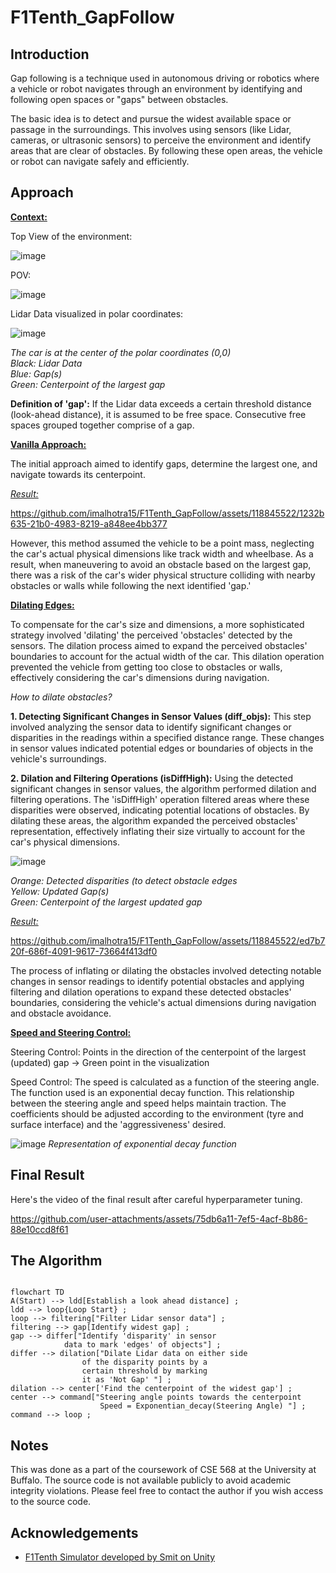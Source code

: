 # F1Tenth_GapFollow
## Introduction

Gap following is a technique used in autonomous driving or robotics where a vehicle or robot navigates through an environment by identifying and following open spaces or "gaps" between obstacles.

The basic idea is to detect and pursue the widest available space or passage in the surroundings. This involves using sensors (like Lidar, cameras, or ultrasonic sensors) to perceive the environment and identify areas that are clear of obstacles. By following these open areas, the vehicle or robot can navigate safely and efficiently.

## Approach

<ins> **Context:** </ins>

Top View of the environment:

![image](https://github.com/imalhotra15/F1Tenth_GapFollow/assets/118845522/c12e8c26-3905-4290-96a8-7947716638fc)

POV:

![image](https://github.com/imalhotra15/F1Tenth_GapFollow/assets/118845522/c6222b33-d4fd-4fdd-9913-4b7f13079c43)

Lidar Data visualized in polar coordinates:

![image](https://github.com/imalhotra15/F1Tenth_GapFollow/assets/118845522/14c07bb2-5c39-4744-bc9a-e8eb647154f7)

_The car is at the center of the polar coordinates (0,0)_ <br>
_Black: Lidar Data_ <br>
_Blue: Gap(s)_<br>
_Green: Centerpoint of the largest gap_

**Definition of 'gap':**
If the Lidar data exceeds a certain threshold distance (look-ahead distance), it is assumed to be free space. Consecutive free spaces grouped together comprise of a gap.


<ins> **Vanilla Approach:** </ins>

The initial approach aimed to identify gaps, determine the largest one, and navigate towards its centerpoint. 


<ins> _Result:_ </ins>

https://github.com/imalhotra15/F1Tenth_GapFollow/assets/118845522/1232b635-21b0-4983-8219-a848ee4bb377

However, this method assumed the vehicle to be a point mass, neglecting the car's actual physical dimensions like track width and wheelbase. As a result, when maneuvering to avoid an obstacle based on the largest gap, there was a risk of the car's wider physical structure colliding with nearby obstacles or walls while following the next identified 'gap.'


<ins> **Dilating Edges:** </ins>

To compensate for the car's size and dimensions, a more sophisticated strategy involved 'dilating' the perceived 'obstacles' detected by the sensors. The dilation process aimed to expand the perceived obstacles' boundaries to account for the actual width of the car. This dilation operation prevented the vehicle from getting too close to obstacles or walls, effectively considering the car's dimensions during navigation.

_How to dilate obstacles?_

**1. Detecting Significant Changes in Sensor Values (diff_objs):**
This step involved analyzing the sensor data to identify significant changes or disparities in the readings within a specified distance range. These changes in sensor values indicated potential edges or boundaries of objects in the vehicle's surroundings.

**2. Dilation and Filtering Operations (isDiffHigh):**
Using the detected significant changes in sensor values, the algorithm performed dilation and filtering operations. The 'isDiffHigh' operation filtered areas where these disparities were observed, indicating potential locations of obstacles. By dilating these areas, the algorithm expanded the perceived obstacles' representation, effectively inflating their size virtually to account for the car's physical dimensions.

![image](https://github.com/imalhotra15/F1Tenth_GapFollow/assets/118845522/493a722e-8d16-4f3c-b302-3be753885a30)

*Orange: Detected disparities (to detect obstacle edges* <br>
_Yellow: Updated Gap(s)_ <br>
_Green: Centerpoint of the largest updated gap_

<ins> _Result:_ </ins>

https://github.com/imalhotra15/F1Tenth_GapFollow/assets/118845522/ed7b720f-686f-4091-9617-73664f413df0

The process of inflating or dilating the obstacles involved detecting notable changes in sensor readings to identify potential obstacles and applying filtering and dilation operations to expand these detected obstacles' boundaries, considering the vehicle's actual dimensions during navigation and obstacle avoidance.


<ins> **Speed and Steering Control:** </ins>

Steering Control: Points in the direction of the centerpoint of the largest (updated) gap -> Green point in the visualization

Speed Control: The speed is calculated as a function of the steering angle. The function used is an exponential decay function. This relationship between the steering angle and speed helps maintain traction. The coefficients should be adjusted according to the environment (tyre and surface interface) and the 'aggressiveness' desired.   

![image](https://github.com/imalhotra15/F1Tenth_GapFollow/assets/118845522/e356faf1-82ce-425f-b9bc-4a2fdda2b7fd)
*Representation of exponential decay function*

## Final Result

Here's the video of the final result after careful hyperparameter tuning.



https://github.com/user-attachments/assets/75db6a11-7ef5-4acf-8b86-88e10ccd8f61



## The Algorithm

```mermaid

flowchart TD
A(Start) --> ldd[Establish a look ahead distance] ;
ldd --> loop{Loop Start} ;
loop --> filtering["Filter Lidar sensor data"] ;
filtering --> gap[Identify widest gap] ;
gap --> differ["Identify 'disparity' in sensor
            data to mark 'edges' of objects"] ;
differ --> dilation["Dilate Lidar data on either side 
                of the disparity points by a
                certain threshold by marking
                it as 'Not Gap' "] ;
dilation --> center['Find the centerpoint of the widest gap'] ;
center --> command["Steering angle points towards the centerpoint
                    Speed = Exponentian_decay(Steering Angle) "] ;
command --> loop ;
```



## Notes

This was done as a part of the coursework of CSE 568 at the University at Buffalo. The source code is not available publicly to avoid academic integrity violations. Please feel free to contact the author if you wish access to the source code.

## Acknowledgements

- [F1Tenth Simulator developed by Smit on Unity](https://github.com/SmitRajguru/f1tenth_simulator)
